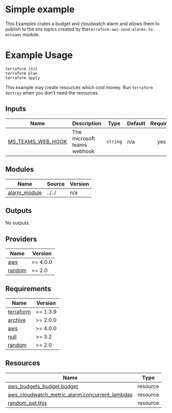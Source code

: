 <!-- BEGIN_TF_DOCS -->

# Simple example

This Examples crates a budget and cloudwatch alarm and allows them to publish to the sns topics created by the```terraform-aws-send-alarms-to-msteams``` module.

# Example Usage

```shell
terraform init
terraform plan
terraform apply
```

This example may create resources which cost money. Run ```terraform destroy``` when you don't need the resources.

## Inputs

| Name | Description | Type | Default | Required |
|------|-------------|------|---------|:--------:|
| <a name="input_MS_TEAMS_WEB_HOOK"></a> [MS\_TEAMS\_WEB\_HOOK](#input\_MS\_TEAMS\_WEB\_HOOK) | The microsoft teams webhook | `string` | n/a | yes |

## Modules

| Name | Source | Version |
|------|--------|---------|
| <a name="module_alarm_module"></a> [alarm\_module](#module\_alarm\_module) | ../../ | n/a |

## Outputs

No outputs.

## Providers

| Name | Version |
|------|---------|
| <a name="provider_aws"></a> [aws](#provider\_aws) | >= 4.0.0 |
| <a name="provider_random"></a> [random](#provider\_random) | >= 2.0 |

## Requirements

| Name | Version |
|------|---------|
| <a name="requirement_terraform"></a> [terraform](#requirement\_terraform) | >= 1.3.9 |
| <a name="requirement_archive"></a> [archive](#requirement\_archive) | >= 2.0.0 |
| <a name="requirement_aws"></a> [aws](#requirement\_aws) | >= 4.0.0 |
| <a name="requirement_null"></a> [null](#requirement\_null) | >= 3.2 |
| <a name="requirement_random"></a> [random](#requirement\_random) | >= 2.0 |

## Resources

| Name | Type |
|------|------|
| [aws_budgets_budget.budget](https://registry.terraform.io/providers/hashicorp/aws/latest/docs/resources/budgets_budget) | resource |
| [aws_cloudwatch_metric_alarm.concurrent_lambdas](https://registry.terraform.io/providers/hashicorp/aws/latest/docs/resources/cloudwatch_metric_alarm) | resource |
| [random_pet.this](https://registry.terraform.io/providers/hashicorp/random/latest/docs/resources/pet) | resource |

<!-- END_TF_DOCS -->